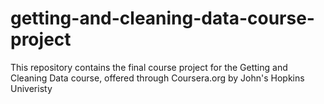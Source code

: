 # getting-and-cleaning-data-course-project
This repository contains the final course project for the Getting and Cleaning Data course, offered through Coursera.org by John's Hopkins Univeristy
